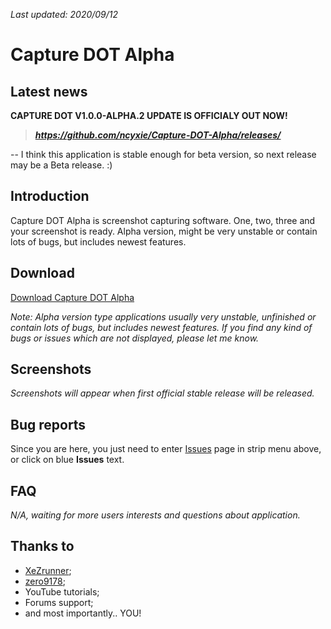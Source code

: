 *Last updated: 2020/09/12*

# Capture DOT Alpha

## Latest news

**CAPTURE DOT V1.0.0-ALPHA.2 UPDATE IS OFFICIALY OUT NOW!**

> ***https://github.com/ncyxie/Capture-DOT-Alpha/releases/***

--
I think this application is stable enough for beta version, so next release may be a Beta release. :)

## Introduction

Capture DOT Alpha is screenshot capturing software. One, two, three and your screenshot is ready.
Alpha version, might be very unstable or contain lots of bugs, but includes newest features.

## Download

[Download Capture DOT Alpha](https://github.com/ncyxie/Capture-DOT-Alpha/releases/)

*Note: Alpha version type applications usually very unstable, unfinished or contain lots of bugs, but includes newest features. If you find any kind of bugs or issues which are not displayed, please let me know.*

## Screenshots

*Screenshots will appear when first official stable release will be released.*

## Bug reports

Since you are here, you just need to enter [Issues](https://github.com/ncyxie/Notepad-Dot/issues/) page in
strip menu above, or click on blue **Issues** text.

## FAQ

*N/A, waiting for more users interests and questions about application.*

## Thanks to

- [XeZrunner](https://github.com/XeZrunner/);
- [zero9178](https://github.com/zero9178/);
- YouTube tutorials;
- Forums support;
- and most importantly.. YOU!
